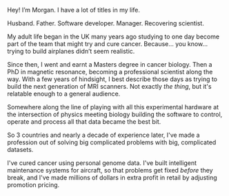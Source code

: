 Hey! I’m Morgan. I have a lot of titles in my life.

Husband. Father. Software developer. Manager. Recovering scientist.

My adult life began in the UK many years ago studying to one day become part of the team that might try and cure cancer. Because… you know… trying to build airplanes didn’t seem realistic.

Since then, I went and earnt a Masters degree in cancer biology. Then a PhD in magnetic resonance, becoming a professional scientist along the way. With a few years of hindsight, I best describe those days as trying to build the next generation of MRI scanners. Not exactly *the thing*, but it's relatable enough to a general audience.

Somewhere along the line of playing with all this experimental hardware at the intersection of physics meeting biology building the software to control, operate and process all that data became the best bit.

So 3 countries and nearly a decade of experience later, I've made a profession out of solving  big complicated problems with big, complicated datasets.

I've cured cancer using personal genome data. I've built intelligent maintenance systems for aircraft, so that problems get fixed *before* they break, and I've made millions of dollars in extra profit in retail by adjusting promotion pricing.
